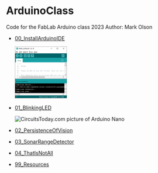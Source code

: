 # ArduinoClass
Code for the FabLab Arduino class 2023
Author: Mark Olson

* [00_InstallArduinoIDE](https://github.com/Mark-MDO47/ArduinoClass/tree/master/00_InstallArduinoIDE "00_InstallArduinoIDE")

    <img src="https://github.com/Mark-MDO47/ArduinoClass/blob/master/99_Resources/Images/IDE_Blink.png" width="142" alt="Image of Arduino IDE">

* [01_BlinkingLED](https://github.com/Mark-MDO47/ArduinoClass/tree/master/01_BlinkingLED "01_BlinkingLED")

    <img src="https://www.circuitstoday.com/wp-content/uploads/2018/02/Arduino-Nano-Pinout.jpg" width="142" alt="CircuitsToday.com picture of Arduino Nano">

* [02_PersistenceOfVision](https://github.com/Mark-MDO47/ArduinoClass/tree/master/02_PersistenceOfVision "02_PersistenceOfVision")
* [03_SonarRangeDetector](https://github.com/Mark-MDO47/ArduinoClass/tree/master/03_SonarRangeDetector "03_SonarRangeDetector")
* [04_ThatIsNotAll](https://github.com/Mark-MDO47/ArduinoClass/tree/master/04_ThatIsNotAll "04_ThatIsNotAll")
* [99_Resources](https://github.com/Mark-MDO47/ArduinoClass/tree/master/99_Resources "99_Resources")
 
